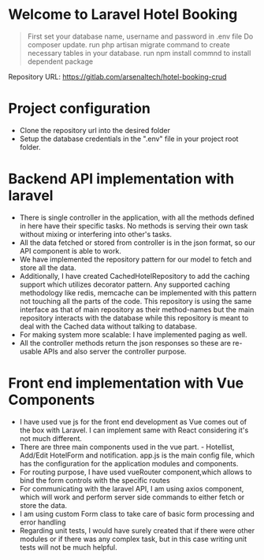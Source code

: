 #  Welcome to Laravel Hotel Booking

> First set your database name, username and password in .env file
> Do composer update.
> run php artisan migrate command to create necessary tables in your database.
> run npm install commnd to install dependent package

Repository URL: https://gitlab.com/arsenaltech/hotel-booking-crud


# Project configuration
- Clone the repository url into the desired folder
- Setup the database credentials in the ".env" file in your project root folder.

# Backend API implementation with laravel
- There is single controller in the application, with all the methods defined in here have their specific tasks. No methods is serving their own task without mixing or interfering into other's tasks.
- All the data fetched or stored from controller is in the json format, so our API component is able to work.
- We have implemented the repository pattern for our model to fetch and store all the data.
- Additionally, I have created CachedHotelRepository to add the caching support which utilizes decorator pattern. Any supported caching methodology like redis, memcache can be implemented with this pattern not touching all the parts of the code. This repository is using the same interface as that of main repository as their method-names but the main repository interacts with the database while this repository is meant to deal with the Cached data without talking to database.
- For making system more scalable: I have implemented paging as well.
- All the controller methods return the json responses so these are re-usable APIs and also server the controller purpose.

# Front end implementation with Vue Components
- I have used vue js for the front end development as Vue comes out of the box with Laravel. I can implement same with React considering it's not much different.
- There are three main components used in the vue part. - Hotellist, Add/Edit HotelForm and notification.
app.js is the main config file, which has the configuration for the application modules and components.
- For routing purpose, I have used vueRouter component,which allows to bind the form controls with the specific routes
- For communicating with the laravel API, I am using axios component, which will work and perform server side commands to either fetch or store the data.
- I am using custom Form class to take care of basic form processing and error handling
- Regarding unit tests, I would have surely created that if there were other modules or if there was any complex task, but in this case writing unit tests will not be much helpful.